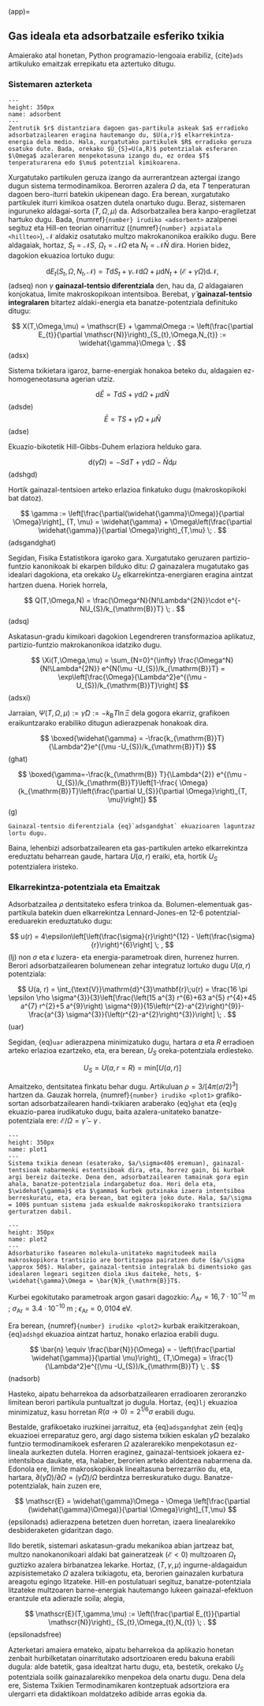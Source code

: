 (app)=
## Gas ideala eta adsorbatzaile esferiko txikia

Amaierako atal honetan, Python programazio-lengoaia erabiliz, {cite}`ads` artikuluko emaitzak errepikatu eta aztertuko ditugu.

### Sistemaren azterketa

```{figure} adsorbent.png
---
height: 350px
name: adsorbent
---
Zentrutik $r$ distantziara dagoen gas-partikula askeak $a$ erradioko adsorbatzailearen eragina hautemango du, $U(a,r)$ elkarrekintza-energia dela medio. Hala, xurgatutako partikulek $R$ erradioko geruza osatuko dute. Bada, orekako $U_{S}=U(a,R)$ potentzialak esferaren $\Omega$ azaleraren menpekotasuna izango du, ez ordea $T$ tenperaturarena edo $\mu$ potentzial kimikoarena.

```

Xurgatutako partikulen geruza izango da aurrerantzean aztergai izango dugun sistema termodinamikoa. Berorren azalera $\Omega$ da, eta $T$ tenperaturan dagoen bero-iturri batekin ukipenean dago. Era berean, xurgatutako partikulek iturri kimikoa osatzen dutela onartuko dugu. Beraz, sistemaren inguruneko aldagai-sorta $(T,\Omega,\mu)$ da. Adsorbatzailea bera  kanpo-eragiletzat hartuko dugu. Bada, {numref}`{number} irudiko <adsorbent>` azalpenei segituz eta Hill-en teorian oinarrituz ({numref}`{number} azpiatala <hillteo>`), $\mathscr{N}$ aldakiz osatutako multzo makrokanonikoa eraikiko dugu. Bere aldagaiak, hortaz, $S_{t}=\mathscr{N}S$, $\Omega_{t}=\mathscr{N}\Omega$ eta $N_{t}=\mathscr{N}\bar{N}$ dira. Horien bidez, dagokion ekuazioa lortuko dugu:

$$
\mathrm{d}E_{t}(S_{t},\Omega,N_{t},\mathscr{N}) = T\mathrm{d}S_{t} + \gamma\mathscr{N}\mathrm{d}\Omega + \mu \mathrm{d}N_{t} + \left(\mathscr{E}+ \gamma\Omega\right)\mathrm{d}\mathscr{N} ,
$$ (adseq)
non $\gamma$ __gainazal-tentsio diferentziala__ den, hau da, $\Omega$ aldagaiaren konjokatua, limite makroskopikoan intentsiboa. Berebat, $\widehat{\gamma}$ __gainazal-tentsio integralaren__ bitartez aldaki-energia eta banatze-potentziala definituko ditugu:

$$
X(T,\Omega,\mu) = \mathscr{E} + \gamma\Omega  := \left(\frac{\partial E_{t}}{\partial \mathscr{N}}\right)_{S_{t},\Omega,N_{t}} := \widehat{\gamma}\Omega \; .
$$(adsx)

Sistema txikietara igaroz, barne-energiak honakoa beteko du, aldagaien ez-homogeneotasuna agerian utziz.

$$
\mathrm{d}\bar{E} = T\mathrm{d}S + \gamma\mathrm{d}\Omega + \mu \mathrm{d}\bar{N}
$$ (adsde)
$$
\bar{E} = TS + \widehat{\gamma}\Omega + \mu \bar{N}
$$ (adse)

Ekuazio-bikotetik Hill-Gibbs-Duhem erlaziora helduko gara.

$$
\mathrm{d}(\widehat{\gamma}\Omega) = -S\mathrm{d}T + \gamma \mathrm{d}\Omega - \bar{N} \mathrm{d}\mu
$$ (adshgd)

Hortik gainazal-tentsioen arteko erlazioa finkatuko dugu (makroskopikoki bat datoz).

$$
\gamma := \left[\frac{\partial(\widehat{\gamma}\Omega)}{\partial \Omega}\right]_ {T, \mu} = \widehat{\gamma} + \Omega\left(\frac{\partial \widehat{\gamma}}{\partial \Omega}\right)_{T,\mu} \; .
$$ (adsgandghat)


Segidan, Fisika Estatistikora igaroko gara. Xurgatutako geruzaren partizio-funtzio kanonikoak bi ekarpen bilduko ditu: $\Omega$ gainazalera mugatutako gas idealari dagokiona, eta orekako $U_{S}$ elkarrekintza-energiaren eragina aintzat hartzen duena. Horiek horrela,

$$
Q(T,\Omega,N) = \frac{\Omega^N}{N!\Lambda^{2N}}\cdot e^{-NU_{S}/k_{\mathrm{B}}T} \; .
$$ (adsq)

Askatasun-gradu kimikoari dagokion Legendreren transformazioa aplikatuz, partizio-funtzio makrokanonikoa idatziko dugu.

$$
\Xi(T,\Omega,\mu) = \sum_{N=0}^{\infty} \frac{\Omega^N}{N!\Lambda^{2N}} e^{N(\mu -U_{S})/k_{\mathrm{B}}T} = \exp\left[\frac{\Omega}{\Lambda^2}e^{(\mu -U_{S})/k_{\mathrm{B}}T}\right]
$$ (adsxi)

Jarraian, $\Psi(T,\Omega,\mu) := \widehat{\gamma}\Omega := -k_{\mathrm{B}}T\ln\Xi$ dela gogora ekarriz, grafikoen eraikuntzarako erabiliko ditugun adierazpenak honakoak dira.

$$
\boxed{\widehat{\gamma} = -\frac{k_{\mathrm{B}}T}{\Lambda^2}e^{(\mu -U_{S})/k_{\mathrm{B}}T}}
$$ (ghat)

$$
\boxed{\gamma=-\frac{k_{\mathrm{B}} T}{\Lambda^{2}} e^{(\mu -U_{S})/k_{\mathrm{B}}T}\left[1-\frac{ \Omega}{k_{\mathrm{B}}T}\left(\frac{\partial U_{S}}{\partial \Omega}\right)_{T, \mu}\right]}
$$ (g)

```{admonition} Oharra
Gainazal-tentsio diferentziala {eq}`adsgandghat` ekuazioaren laguntzaz lortu dugu.

```

Baina,  lehenbizi adsorbatzailearen eta gas-partikulen arteko elkarrekintza ereduztatu beharrean gaude, hartara $U(a,r)$ eraiki, eta, hortik $U_{S}$ potentzialera iristeko.

### Elkarrekintza-potentziala eta Emaitzak

Adsorbatzailea $\rho$ dentsitateko esfera trinkoa da. Bolumen-elementuak gas-partikula batekin duen elkarrekintza Lennard-Jones-en 12-6 potentzial-ereduarekin ereduztatuko dugu:

$$
u(r) = 4\epsilon\left[\left(\frac{\sigma}{r}\right)^{12} - \left(\frac{\sigma}{r}\right)^{6}\right] \; ,
$$ (lj)
non $\sigma$ eta $\epsilon$ luzera- eta energia-parametroak diren, hurrenez hurren. Berori adsorbatzailearen bolumenean zehar integratuz lortuko dugu $U(a,r)$ potentziala:

$$
U(a, r) =  \int_{\text{V}}\mathrm{d}^{3}\mathbf{r}\;u(r) = \frac{16 \pi \epsilon \rho \sigma^{3}}{3}\left[\frac{\left(15 a^{3} r^{6}+63 a^{5} r^{4}+45 a^{7} r^{2}+5 a^{9}\right) \sigma^{9}}{15\left(r^{2}-a^{2}\right)^{9}}-\frac{a^{3} \sigma^{3}}{\left(r^{2}-a^{2}\right)^{3}}\right] \; .
$$ (uar)

Segidan, {eq}`uar` adierazpena minimizatuko dugu, hartara $a$ eta $R$ erradioen arteko erlazioa ezartzeko, eta, era berean, $U_{S}$ oreka-potentziala erdiesteko.

$$
U_{S} = U(a,r=R) = \mathrm{min}\left[U(a,r)\right]
$$

Amaitzeko, dentsitatea finkatu behar dugu. Artikuluan $\rho = 3/\left[4\pi(\sigma/2)^3\right]$ hartzen da. Gauzak horrela, {numref}`{number} irudiko <plot1>` grafiko-sortan adsorbatzailearen handi-txikiaren araberako {eq}`ghat` eta {eq}`g` ekuazio-parea irudikatuko dugu, baita azalera-unitateko banatze-potentziala ere: $\mathscr{E}/\Omega = \widehat{\gamma} - \gamma \;$.

```{figure} plot1.PNG
---
height: 350px
name: plot1
---
Sistema txikia denean (esaterako, $a/\sigma<40$ eremuan), gainazal-tentsioak nabarmenki estentsiboak dira, eta, horrez gain, bi kurbak argi bereiz daitezke. Dena den, adsorbatzailearen tamainak gora egin ahala, banatze-potentziala indargabetuz doa. Hori dela eta, $\widehat{\gamma}$ eta $\gamma$ kurbek gutxinaka izaera intentsiboa berreskuratu, eta, era berean, bat egitera joko dute. Hala, $a/\sigma = 100$ puntuan sistema jada eskualde makroskopikorako trantsiziora gerturatzen dabil.

```

```{figure} plot2.PNG
---
height: 350px
name: plot2
---
Adsorbaturiko fasearen molekula-unitateko magnitudeek maila makroskopikora trantsizio are bortitzagoa pairatzen dute ($a/\sigma \approx 50$). Halaber, gainazal-tentsio integralak bi dimentsioko gas idealaren legeari segitzen diola ikus daiteke, hots, $-\widehat{\gamma}\Omega = \bar{N}k_{\mathrm{B}}T$.

```

Kurbei egokitutako parametroak argon gasari dagozkio: $\Lambda_{\text{Ar}} = 16,7 \cdot 10^{-12} \; \mathrm{m}$ ; $\sigma_{\text{Ar}} = 3.4 \cdot 10^{-10} \; \mathrm{m}$ ; $\epsilon_{\text{Ar}} = 0,0104 \; \mathrm{eV}$.

Era berean, {numref}`{number} irudiko <plot2>` kurbak eraikitzerakoan, {eq}`adshgd` ekuazioa aintzat hartuz, honako erlazioa erabili dugu.

$$
\bar{n} \equiv \frac{\bar{N}}{\Omega} = - \left(\frac{\partial \widehat{\gamma}}{\partial \mu}\right)_ {T,\Omega} = \frac{1}{\Lambda^2}e^{(\mu -U_{S})/k_{\mathrm{B}}T} \; .
$$ (nadsorb)

Hasteko, aipatu beharrekoa da adsorbatzailearen erradioaren zeroranzko limitean berori partikula puntualtzat jo dugula. Hortaz, {eq}`lj` ekuazioa minimizatuz, kasu horretan $R(a\rightarrow 0) =2^{1/6}\sigma$ erabili dugu.

Bestalde, grafikoetako iruzkinei jarraituz, eta {eq}`adsgandghat` zein {eq}`g` ekuazioei erreparatuz gero, argi dago sistema txikien eskalan $\widehat{\gamma}\Omega$ bezalako funtzio termodinamikoek esferaren $\Omega$ azalerarekiko menpekotasun ez-lineala aurkezten dutela. Horren eraginez, gainazal-tentsioek jokaera ez-intentsiboa daukate, eta, halaber, berorien arteko aldentzea nabarmena da. Edonola ere, limite makroskopikoak linealtasuna berrezarriko du, eta, hartara, $\partial\left(\widehat{\gamma}\Omega\right)/\partial \Omega  = (\widehat{\gamma}\Omega)/\Omega$ berdintza berreskuratuko dugu. Banatze-potentzialak, hain zuzen ere,

$$
\mathscr{E} = \widehat{\gamma}\Omega - \Omega \left[\frac{\partial (\widehat{\gamma}\Omega)}{\partial \Omega}\right]_{T,\mu}
$$ (epsilonads)
adierazpena betetzen duen horretan, izaera linealarekiko desbideraketen gidaritzan dago.

Ildo beretik, sistemari askatasun-gradu mekanikoa abian jartzeaz bat, multzo nanokanonikoari aldaki bat gaineratzeak ($\mathscr{E}<0$) multzoaren $\Omega_{t}$ guztizko azalera birbanatzea lekarke. Hortaz, $(T,\gamma,\mu)$ ingurne-aldagaidun azpisistemetako $\Omega$ azalera txikiagotu, eta, berorien gainazalen kurbatura areagotu egingo litzateke. Hill-en postulatuari segituz, banatze-potentziala litzateke multzoaren barne-energiak hautemango lukeen gainazal-efektuon erantzule eta adierazle soila; alegia,

$$
\mathscr{E}(T,\gamma,\mu) := \left(\frac{\partial E_{t}}{\partial \mathscr{N}}\right)_ {S_{t},\Omega_{t},N_{t}} \; .
$$ (epsilonadsfree)

Azterketari amaiera emateko, aipatu beharrekoa da aplikazio honetan zenbait hurbilketatan oinarritutako adsortzioaren eredu bakuna erabili dugula: alde batetik, gasa idealtzat hartu dugu, eta, bestetik, orekako $U_{S}$ potentziala soilik gainazalarekiko menpekoa dela onartu dugu. Dena dela ere, Sistema Txikien Termodinamikaren kontzeptuak adsortziora era ulergarri eta didaktikoan moldatzeko adibide arras egokia da.
